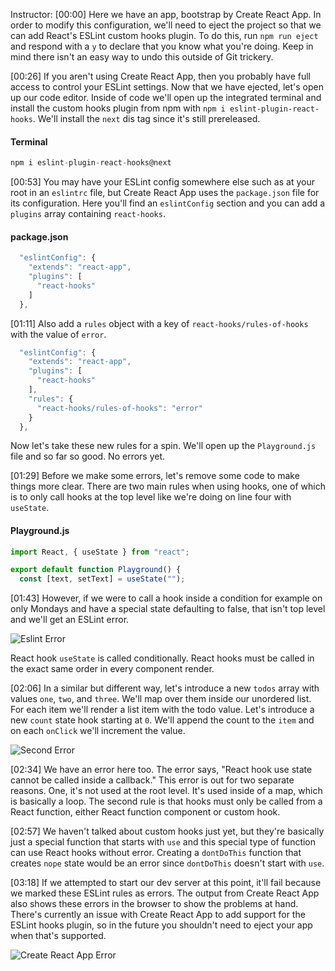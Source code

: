 Instructor: [00:00] Here we have an app, bootstrap by Create React App. In order to modify this configuration, we'll need to eject the project so that we can add React's ESLint custom hooks plugin. To do this, run `npm run eject` and respond with a `y` to declare that you know what you're doing. Keep in mind there isn't an easy way to undo this outside of Git trickery.

[00:26] If you aren't using Create React App, then you probably have full access to control your ESLint settings. Now that we have ejected, let's open up our code editor. Inside of code we'll open up the integrated terminal and install the custom hooks plugin from npm with `npm i eslint-plugin-react-hooks`. We'll install the `next` dis tag since it's still prereleased.

#### Terminal
```javascript
npm i eslint-plugin-react-hooks@next
```

[00:53] You may have your ESLint config somewhere else such as at your root in an `eslintrc` file, but Create React App uses the `package.json` file for its configuration. Here you'll find an `eslintConfig` section and you can add a `plugins` array containing `react-hooks`.

#### package.json
```javascript
  "eslintConfig": {
    "extends": "react-app",
    "plugins": [
      "react-hooks"
    ]
  },
```

[01:11] Also add a `rules` object with a key of `react-hooks/rules-of-hooks` with the value of `error`. 

```javascript
  "eslintConfig": {
    "extends": "react-app",
    "plugins": [
      "react-hooks"
    ],
    "rules": {
      "react-hooks/rules-of-hooks": "error"
    }
  },
```
Now let's take these new rules for a spin. We'll open up the `Playground.js` file and so far so good. No errors yet.

[01:29] Before we make some errors, let's remove some code to make things more clear. There are two main rules when using hooks, one of which is to only call hooks at the top level like we're doing on line four with `useState`.

#### Playground.js
```javascript
import React, { useState } from "react";

export default function Playground() {
  const [text, setText] = useState("");
```

[01:43] However, if we were to call a hook inside a condition for example on only Mondays and have a special state defaulting to false, that isn't top level and we'll get an ESLint error. 

![Eslint Error](https://res.cloudinary.com/dg3gyk0gu/image/upload/v1544386008/transcript-images/react-add-linting-to-help-enforce-rules-when-using-react-hooks-error.png)

React hook `useState` is called conditionally. React hooks must be called in the exact same order in every component render.

[02:06] In a similar but different way, let's introduce a new `todos` array with values `one`, `two`, and `three`. We'll map over them inside our unordered list. For each item we'll render a list item with the todo value. Let's introduce a new `count` state hook starting at `0`. We'll append the count to the `item` and on each `onClick` we'll increment the value.

![Second Error](https://res.cloudinary.com/dg3gyk0gu/image/upload/v1544386009/transcript-images/react-add-linting-to-help-enforce-rules-when-using-react-hooks-second-error.png)

[02:34] We have an error here too. The error says, "React hook use state cannot be called inside a callback." This error is out for two separate reasons. One, it's not used at the root level. It's used inside of a map, which is basically a loop. The second rule is that hooks must only be called from a React function, either React function component or custom hook.

[02:57] We haven't talked about custom hooks just yet, but they're basically just a special function that starts with `use` and this special type of function can use React hooks without error. Creating a `dontDoThis` function that creates `nope` state would be an error since `dontDoThis` doesn't start with `use`.

[03:18] If we attempted to start our dev server at this point, it'll fail because we marked these ESLint rules as errors. The output from Create React App also shows these errors in the browser to show the problems at hand. There's currently an issue with Create React App to add support for the ESLint hooks plugin, so in the future you shouldn't need to eject your app when that's supported.

![Create React App Error](https://res.cloudinary.com/dg3gyk0gu/image/upload/v1544386009/transcript-images/react-add-linting-to-help-enforce-rules-when-using-react-hooks-create-react-error.png)